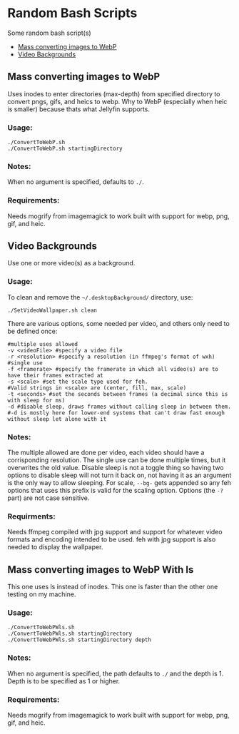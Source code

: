 # Random Bash Scripts

Some random bash script(s)

 - [Mass converting images to WebP](#converting-images-to-webp)
 - [Video Backgrounds](#video-backgrounds)

## Mass converting images to WebP

Uses inodes to enter directories (max-depth) from specified directory to convert pngs, gifs, and heics to webp.
Why to WebP (especially when heic is smaller) because thats what Jellyfin supports.

### Usage:

```
./ConvertToWebP.sh
./ConvertToWebP.sh startingDirectory
```

### Notes:

When no argument is specified, defaults to `./`.

### Requirements:

Needs mogrify from imagemagick to work built with support for webp, png, gif, and heic.

## Video Backgrounds

Use one or more video(s) as a background.

### Usage:

To clean and remove the `~/.desktopBackground/` directory, use:
```
./SetVideoWallpaper.sh clean
```
There are various options, some needed per video, and others only need to be defined once:
```
#multiple uses allowed
-v <videoFile> #specify a video file
-r <resolution> #specify a resolution (in ffmpeg's format of wxh)
#single use
-f <framerate> #specify the framerate in which all video(s) are to have their frames extracted at
-s <scale> #set the scale type used for feh.
#Valid strings in <scale> are (center, fill, max, scale)
-t <seconds> #set the seconds between frames (a decimal since this is with sleep for ms)
-d #disable sleep, draws frames without calling sleep in between them.
#-d is mostly here for lower-end systems that can't draw fast enough without sleep let alone with it
```

### Notes:

The multiple allowed are done per video, each video should have a corrisponding resolution.
The single use can be done multiple times, but it overwrites the old value.
Disable sleep is not a toggle thing so having two options to disable sleep will not turn it back on, not having it as an argument is the only way to allow sleeping.
For scale, `--bg-` gets appended so any feh options that uses this prefix is valid for the scaling option.
Options (the `-?` part) are not case sensitive.

### Requirments:

Needs ffmpeg compiled with jpg support and support for whatever video formats and encoding intended to be used. feh with jpg support is also needed to display the wallpaper.

## Mass converting images to WebP With ls

This one uses ls instead of inodes. This one is faster than the other one testing on my machine.

### Usage:

```
./ConvertToWebPWls.sh
./ConvertToWebPWls.sh startingDirectory
./ConvertToWebPWls.sh startingDirectory depth
```

### Notes:

When no argument is specified, the path defaults to `./` and the depth is 1.
Depth is to be specified as 1 or higher.

### Requirements:

Needs mogrify from imagemagick to work built with support for webp, png, gif, and heic.
